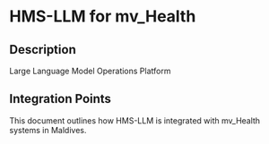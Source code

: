 # HMS-LLM for mv_Health

## Description

Large Language Model Operations Platform

## Integration Points

This document outlines how HMS-LLM is integrated with mv_Health systems in Maldives.
